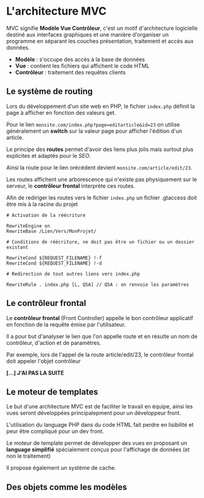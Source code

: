 # L'architecture MVC

MVC signifie **Modèle Vue Contrôleur**, c'est un motif d'architecture logicielle destiné aux interfaces graphiques et une manière d'organiser un programme en séparant les couches présentation, traitement et accès aux données.

- **Modèle** : s'occupe des accès à la base de données
- **Vue** : contient les fichiers qui affichent le code HTML
- **Contrôleur** : traitement des requêtes clients

## Le système de routing

Lors du développement d'un site web en PHP, le fichier `index.php` définit la page à afficher en fonction des valeurs get.

Pour le lien `monsite.com/index.php?page=editarticle&id=23` on utilise généralement un **switch** sur la valeur page pour afficher l'édition d'un article.

Le principe des **routes** permet d'avoir des liens plus jolis mais surtout plus explicites et adaptés pour le *SEO*.

Ainsi la route pour le lien orécédent devient `monsite.com/article/edit/23`.

Les routes affichent une arborescence qui n'existe pas physiquement sur le serveur, le **contrôleur frontal** interprète ces routes.

Afin de rediriger les routes vers le fichier `index.php` un fichier .gtaccess doit être mis à la racine du projet

```
# Activation de la réécriture

RewriteEngine on
RewriteBase /Lien/Vers/MonProjet/

# Conditions de réécriture, ne doit pas être un fichier ou un dossier existant

RewriteCond ${REQUEST_FILENAME} !-f
RewriteCond ${REQUEST_FILENAME} !-d

# Redirection de tout autres liens vers index.php

RewriteRule . index.php [L, QSA] // QSA : on renvoie les paramètres
```

## Le contrôleur frontal

Le **contrôleur frontal** (Front Controller) appelle le bon contrôleur applicatif en fonction de la requête émise par l'utilisateur.

Il a pour but d'analyser le lien que l'on appelle route et en résulte un nom de contrôleur, d'action et de paramètres.

Par exemple, lors de l'appel de la route article/edit/23, le contrôleur frontal doit appeler l'objet contrôleur 

**[...] J'AI PAS LA SUITE**


## Le moteur de templates

Le but d'une architecture MVC est de faciliter le travail en équipe, ainsi les vues seront développées principalepment pour un développeur front.

L'utilisation du language PHP dans du code HTML fait perdre en lisibilité et peur être compliqué pour un dev front.

Le moteur de template permet de développer des vues en proposant un **language simplifié** spécialement conçus pour l'affichage de données (et non le traitement)

Il propose également un système de cache.


## Des objets comme les modèles

